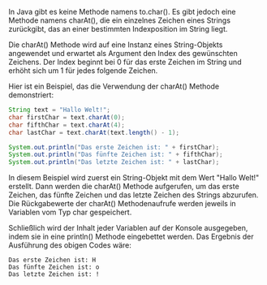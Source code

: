 In Java gibt es keine Methode namens to.char(). Es gibt jedoch eine Methode namens charAt(), die ein einzelnes Zeichen eines Strings zurückgibt, das an einer bestimmten Indexposition im String liegt.

Die charAt() Methode wird auf eine Instanz eines String-Objekts angewendet und erwartet als Argument den Index des gewünschten Zeichens. Der Index beginnt bei 0 für das erste Zeichen im String und erhöht sich um 1 für jedes folgende Zeichen.

Hier ist ein Beispiel, das die Verwendung der charAt() Methode demonstriert:

```java
String text = "Hallo Welt!";
char firstChar = text.charAt(0);
char fifthChar = text.charAt(4);
char lastChar = text.charAt(text.length() - 1);

System.out.println("Das erste Zeichen ist: " + firstChar);
System.out.println("Das fünfte Zeichen ist: " + fifthChar);
System.out.println("Das letzte Zeichen ist: " + lastChar);
```
In diesem Beispiel wird zuerst ein String-Objekt mit dem Wert "Hallo Welt!" erstellt. Dann werden die charAt() Methode aufgerufen, um das erste Zeichen, das fünfte Zeichen und das letzte Zeichen des Strings abzurufen. Die Rückgabewerte der charAt() Methodenaufrufe werden jeweils in Variablen vom Typ char gespeichert.

Schließlich wird der Inhalt jeder Variablen auf der Konsole ausgegeben, indem sie in eine println() Methode eingebettet werden. Das Ergebnis der Ausführung des obigen Codes wäre:
    
``` 
Das erste Zeichen ist: H
Das fünfte Zeichen ist: o
Das letzte Zeichen ist: !
```
